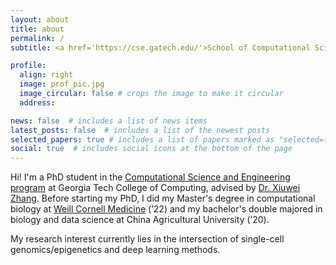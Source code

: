 ```yaml
---
layout: about
title: about
permalink: /
subtitle: <a href='https://cse.gatech.edu/'>School of Computational Science and Engineering</a>. Georgia Institute of Technology

profile:
  align: right
  image: prof_pic.jpg
  image_circular: false # crops the image to make it circular
  address: 

news: false  # includes a list of news items
latest_posts: false  # includes a list of the newest posts
selected_papers: true # includes a list of papers marked as "selected={true}"
social: true  # includes social icons at the bottom of the page
---
```


Hi! I'm a PhD student in the [Computational Science and Engineering program](https://www.cc.gatech.edu/degree-programs/phd-computational-science-and-engineering) at Georgia Tech College of Computing, advised by [Dr. Xiuwei Zhang](https://xiuweizhang.wordpress.com/). 
Before starting my PhD, I did my Master's degree in computational biology at [Weill Cornell Medicine](https://gradschool.weill.cornell.edu/) (’22) and my bachelor's double majored in biology and data science at China Agricultural University (’20).

My research interest currently lies in the intersection of single-cell genomics/epigenetics and deep learning methods. 
